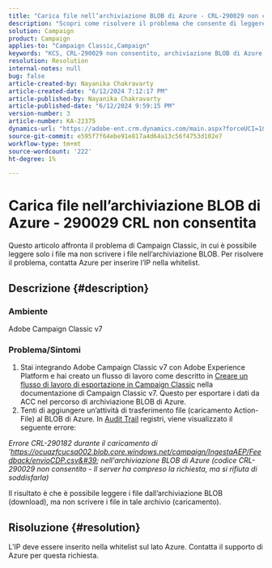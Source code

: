 ```yaml
---
title: "Carica file nell’archiviazione BLOB di Azure - CRL-290029 non consentito"
description: "Scopri come risolvere il problema che consente di leggere solo i file ma non di scrivere file nell’archiviazione BLOB."
solution: Campaign
product: Campaign
applies-to: "Campaign Classic,Campaign"
keywords: "KCS, CRL-290029 non consentito, archiviazione BLOB di Azure, Campaign, Campaign Classic, Adobe Experience Platform"
resolution: Resolution
internal-notes: null
bug: false
article-created-by: Nayanika Chakravarty
article-created-date: "6/12/2024 7:12:17 PM"
article-published-by: Nayanika Chakravarty
article-published-date: "6/12/2024 9:59:15 PM"
version-number: 3
article-number: KA-22375
dynamics-url: "https://adobe-ent.crm.dynamics.com/main.aspx?forceUCI=1&pagetype=entityrecord&etn=knowledgearticle&id=d332d8aa-ef28-ef11-840a-000d3a3764e0"
source-git-commit: e595f7f64ebe91e817a4d64a13c56f4753d102e7
workflow-type: tm+mt
source-wordcount: '222'
ht-degree: 1%

---
```


# Carica file nell’archiviazione BLOB di Azure - 290029 CRL non consentita


Questo articolo affronta il problema di Campaign Classic, in cui è possibile leggere solo i file ma non scrivere i file nell’archiviazione BLOB. Per risolvere il problema, contatta Azure per inserire l’IP nella whitelist.

## Descrizione {#description}


### Ambiente

Adobe Campaign Classic v7

### Problema/Sintomi

1. Stai integrando Adobe Campaign Classic v7 con Adobe Experience Platform e hai creato un flusso di lavoro come descritto in [Creare un flusso di lavoro di esportazione in Campaign Classic](https://experienceleague.adobe.com/docs/campaign-classic/using/integrating-with-adobe-experience-cloud/aep-sources-destinations/export-campaign-data.html?lang=en#create-an-export-workflow-in-campaign-classic) nella documentazione di Campaign Classic v7. Questo per esportare i dati da ACC nel percorso di archiviazione BLOB di Azure.
2. Tenti di aggiungere un’attività di trasferimento file (caricamento Action-File) al BLOB di Azure. In [Audit Trail](https://experienceleague.adobe.com/docs/campaign-classic-learn/tutorials/monitoring/audit-trail.html?lang=en) registri, viene visualizzato il seguente errore:


*Errore CRL-290182 durante il caricamento di &#39;https://ocuazfcucsa002.blob.core.windows.net/campaign/IngestaAEP/Feedback/envioCDP.csv&#39; nell&#39;archiviazione BLOB di Azure (codice CRL-290029 non consentito - Il server ha compreso la richiesta, ma si rifiuta di soddisfarla)*

Il risultato è che è possibile leggere i file dall’archiviazione BLOB (download), ma non scrivere i file in tale archivio (caricamento).


## Risoluzione {#resolution}


L’IP deve essere inserito nella whitelist sul lato Azure. Contatta il supporto di Azure per questa richiesta.
